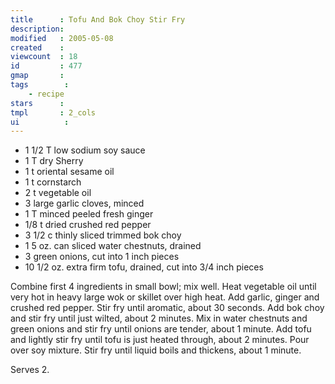```yaml
---
title      : Tofu And Bok Choy Stir Fry
description: 
modified   : 2005-05-08
created    : 
viewcount  : 18
id         : 477
gmap       : 
tags        :
    - recipe
stars      : 
tmpl       : 2_cols
ui			: 
---
```


 
* 1 1/2 T low sodium soy sauce
* 1 T dry Sherry
* 1 t oriental sesame oil
* 1 t cornstarch
* 2 t vegetable oil
* 3 large garlic cloves, minced
* 1 T minced peeled fresh ginger
* 1/8 t dried crushed red pepper
* 3 1/2 c thinly sliced trimmed bok choy
* 1 5 oz. can sliced water chestnuts, drained
* 3 green onions, cut into 1 inch pieces
* 10 1/2 oz. extra firm tofu, drained, cut into 3/4 inch pieces 
  
Combine first 4 ingredients in small bowl; mix well. Heat vegetable oil until very hot in heavy large wok or skillet over high heat. Add garlic, ginger and crushed red pepper. Stir fry until aromatic, about 30 seconds. Add bok choy and stir fry until just wilted, about 2 minutes. Mix in water chestnuts and green onions and stir fry until onions are tender, about 1 minute. Add tofu and lightly stir fry until tofu is just heated through, about 2 minutes. Pour over soy mixture. Stir fry until liquid boils and thickens, about 1 minute. 
  
 Serves 2.

